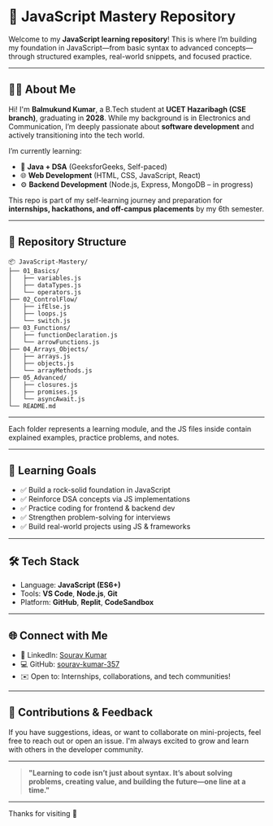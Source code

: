 # 🚀 JavaScript Mastery Repository

Welcome to my **JavaScript learning repository**! This is where I’m building my foundation in JavaScript—from basic syntax to advanced concepts—through structured examples, real-world snippets, and focused practice.

---

## 👩‍💻 About Me

Hi! I'm **Balmukund Kumar**, a B.Tech student at **UCET Hazaribagh (CSE branch)**, graduating in **2028**. While my background is in Electronics and Communication, I’m deeply passionate about **software development** and actively transitioning into the tech world.

I’m currently learning:
- 📌 **Java + DSA** (GeeksforGeeks, Self-paced)
- 🌐 **Web Development** (HTML, CSS, JavaScript, React)
- ⚙️ **Backend Development** (Node.js, Express, MongoDB – in progress)

This repo is part of my self-learning journey and preparation for **internships, hackathons, and off-campus placements** by my 6th semester.

---

## 📁 Repository Structure

```text
📦 JavaScript-Mastery/
├── 01_Basics/
│   ├── variables.js
│   ├── dataTypes.js
│   └── operators.js
├── 02_ControlFlow/
│   ├── ifElse.js
│   ├── loops.js
│   └── switch.js
├── 03_Functions/
│   ├── functionDeclaration.js
│   └── arrowFunctions.js
├── 04_Arrays_Objects/
│   ├── arrays.js
│   ├── objects.js
│   └── arrayMethods.js
├── 05_Advanced/
│   ├── closures.js
│   ├── promises.js
│   └── asyncAwait.js
└── README.md
```


---


Each folder represents a learning module, and the JS files inside contain explained examples, practice problems, and notes.

---

## 🎯 Learning Goals

- ✅ Build a rock-solid foundation in JavaScript
- ✅ Reinforce DSA concepts via JS implementations
- ✅ Practice coding for frontend & backend dev
- ✅ Strengthen problem-solving for interviews
- ✅ Build real-world projects using JS & frameworks

---

## 🛠️ Tech Stack

- Language: **JavaScript (ES6+)**
- Tools: **VS Code**, **Node.js**, **Git**
- Platform: **GitHub**, **Replit**, **CodeSandbox**

---

## 🌐 Connect with Me

- 💼 LinkedIn: [Sourav Kumar](https://www.linkedin.com/in/balmukund-kumar-1ba73b368)
- 💻 GitHub: [sourav-kumar-357](https://github.com/mukund8294)
- ✉️ Open to: Internships, collaborations, and tech communities!

---

## 🤝 Contributions & Feedback

If you have suggestions, ideas, or want to collaborate on mini-projects, feel free to reach out or open an issue. I'm always excited to grow and learn with others in the developer community.

---

> **"Learning to code isn’t just about syntax. It’s about solving problems, creating value, and building the future—one line at a time."**

---

Thanks for visiting 🌟


